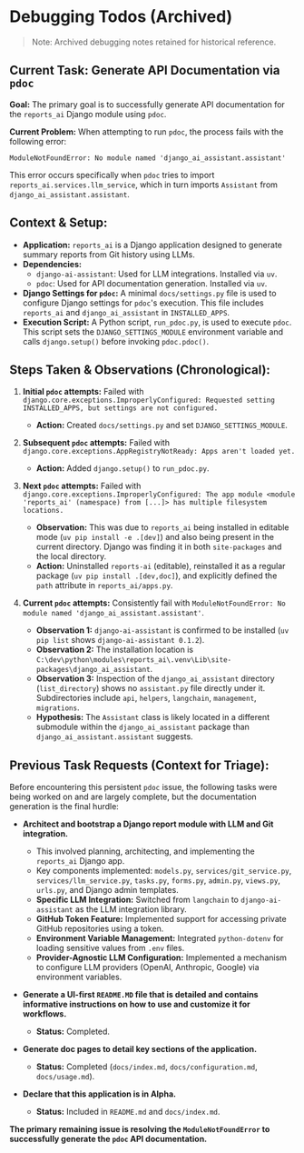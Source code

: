 # Debugging Todos (Archived)

> Note: Archived debugging notes retained for historical reference.

## Current Task: Generate API Documentation via `pdoc`

**Goal:** The primary goal is to successfully generate API documentation for the `reports_ai` Django module using `pdoc`.

**Current Problem:** When attempting to run `pdoc`, the process fails with the following error:

```
ModuleNotFoundError: No module named 'django_ai_assistant.assistant'
```

This error occurs specifically when `pdoc` tries to import `reports_ai.services.llm_service`, which in turn imports `Assistant` from `django_ai_assistant.assistant`.

## Context & Setup:

*   **Application:** `reports_ai` is a Django application designed to generate summary reports from Git history using LLMs.
*   **Dependencies:**
    *   `django-ai-assistant`: Used for LLM integrations. Installed via `uv`.
    *   `pdoc`: Used for API documentation generation. Installed via `uv`.
*   **Django Settings for `pdoc`:** A minimal `docs/settings.py` file is used to configure Django settings for `pdoc`'s execution. This file includes `reports_ai` and `django_ai_assistant` in `INSTALLED_APPS`.
*   **Execution Script:** A Python script, `run_pdoc.py`, is used to execute `pdoc`. This script sets the `DJANGO_SETTINGS_MODULE` environment variable and calls `django.setup()` before invoking `pdoc.pdoc()`.

## Steps Taken & Observations (Chronological):

1.  **Initial `pdoc` attempts:** Failed with `django.core.exceptions.ImproperlyConfigured: Requested setting INSTALLED_APPS, but settings are not configured.`
    *   **Action:** Created `docs/settings.py` and set `DJANGO_SETTINGS_MODULE`.

2.  **Subsequent `pdoc` attempts:** Failed with `django.core.exceptions.AppRegistryNotReady: Apps aren't loaded yet.`
    *   **Action:** Added `django.setup()` to `run_pdoc.py`.

3.  **Next `pdoc` attempts:** Failed with `django.core.exceptions.ImproperlyConfigured: The app module <module 'reports_ai' (namespace) from [...]> has multiple filesystem locations.`
    *   **Observation:** This was due to `reports_ai` being installed in editable mode (`uv pip install -e .[dev]`) and also being present in the current directory. Django was finding it in both `site-packages` and the local directory.
    *   **Action:** Uninstalled `reports-ai` (editable), reinstalled it as a regular package (`uv pip install .[dev,doc]`), and explicitly defined the `path` attribute in `reports_ai/apps.py`.

4.  **Current `pdoc` attempts:** Consistently fail with `ModuleNotFoundError: No module named 'django_ai_assistant.assistant'`.
    *   **Observation 1:** `django-ai-assistant` is confirmed to be installed (`uv pip list` shows `django-ai-assistant 0.1.2`).
    *   **Observation 2:** The installation location is `C:\dev\python\modules\reports_ai\.venv\Lib\site-packages\django_ai_assistant`.
    *   **Observation 3:** Inspection of the `django_ai_assistant` directory (`list_directory`) shows no `assistant.py` file directly under it. Subdirectories include `api`, `helpers`, `langchain`, `management`, `migrations`.
    *   **Hypothesis:** The `Assistant` class is likely located in a different submodule within the `django_ai_assistant` package than `django_ai_assistant.assistant` suggests.

## Previous Task Requests (Context for Triage):

Before encountering this persistent `pdoc` issue, the following tasks were being worked on and are largely complete, but the documentation generation is the final hurdle:

*   **Architect and bootstrap a Django report module with LLM and Git integration.**
    *   This involved planning, architecting, and implementing the `reports_ai` Django app.
    *   Key components implemented: `models.py`, `services/git_service.py`, `services/llm_service.py`, `tasks.py`, `forms.py`, `admin.py`, `views.py`, `urls.py`, and Django admin templates.
    *   **Specific LLM Integration:** Switched from `langchain` to `django-ai-assistant` as the LLM integration library.
    *   **GitHub Token Feature:** Implemented support for accessing private GitHub repositories using a token.
    *   **Environment Variable Management:** Integrated `python-dotenv` for loading sensitive values from `.env` files.
    *   **Provider-Agnostic LLM Configuration:** Implemented a mechanism to configure LLM providers (OpenAI, Anthropic, Google) via environment variables.

*   **Generate a UI-first `README.MD` file that is detailed and contains informative instructions on how to use and customize it for workflows.**
    *   **Status:** Completed.

*   **Generate doc pages to detail key sections of the application.**
    *   **Status:** Completed (`docs/index.md`, `docs/configuration.md`, `docs/usage.md`).

*   **Declare that this application is in Alpha.**
    *   **Status:** Included in `README.md` and `docs/index.md`.

**The primary remaining issue is resolving the `ModuleNotFoundError` to successfully generate the `pdoc` API documentation.**
